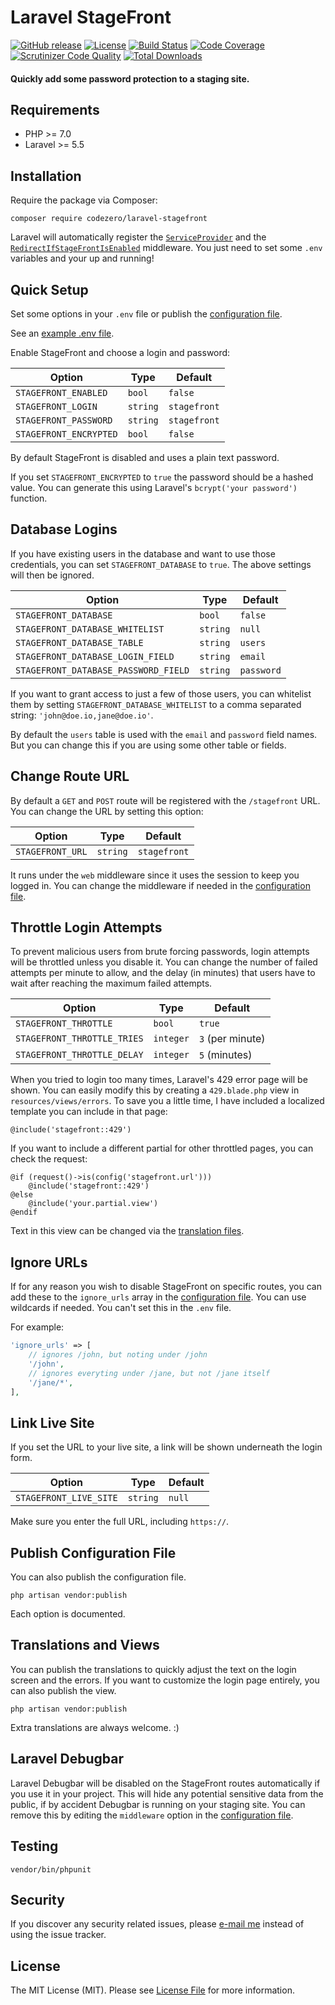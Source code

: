 # Laravel StageFront

[![GitHub release](https://img.shields.io/github/release/codezero-be/laravel-stagefront.svg)]()
[![License](https://img.shields.io/packagist/l/codezero/laravel-stagefront.svg)]()
[![Build Status](https://scrutinizer-ci.com/g/codezero-be/laravel-stagefront/badges/build.png?b=master)](https://scrutinizer-ci.com/g/codezero-be/laravel-stagefront/build-status/master)
[![Code Coverage](https://scrutinizer-ci.com/g/codezero-be/laravel-stagefront/badges/coverage.png?b=master)](https://scrutinizer-ci.com/g/codezero-be/laravel-stagefront/?branch=master)
[![Scrutinizer Code Quality](https://scrutinizer-ci.com/g/codezero-be/laravel-stagefront/badges/quality-score.png?b=master)](https://scrutinizer-ci.com/g/codezero-be/laravel-stagefront/?branch=master)
[![Total Downloads](https://img.shields.io/packagist/dt/codezero/laravel-stagefront.svg)](https://packagist.org/packages/codezero/laravel-stagefront)

#### Quickly add some password protection to a staging site.

## Requirements

-   PHP >= 7.0
-   Laravel >= 5.5

## Installation

Require the package via Composer:

```
composer require codezero/laravel-stagefront
```

Laravel will automatically register the [`ServiceProvider`](https://github.com/codezero-be/laravel-stagefront/blob/master/src/StageFrontServiceProvider.php) and the [`RedirectIfStageFrontIsEnabled`](https://github.com/codezero-be/laravel-stagefront/blob/master/src/Middleware/RedirectIfStageFrontIsEnabled.php) middleware. You just need to set some `.env` variables and your up and running!

## Quick Setup

Set some options in your `.env` file or publish the [configuration file](#publish-configuration-file).

See an [example .env file](.env.example).

Enable StageFront and choose a login and password:

| Option                 | Type     | Default      |
| ---------------------- | -------- | ------------ |
| `STAGEFRONT_ENABLED`   | `bool`   | `false`      |
| `STAGEFRONT_LOGIN`     | `string` | `stagefront` |
| `STAGEFRONT_PASSWORD`  | `string` | `stagefront` |
| `STAGEFRONT_ENCRYPTED` | `bool`   | `false`      |

By default StageFront is disabled and uses a plain text password.

If you set `STAGEFRONT_ENCRYPTED` to `true` the password should be a hashed value.
You can generate this using Laravel's `bcrypt('your password')` function.

## Database Logins

If you have existing users in the database and want to use those credentials, you can set `STAGEFRONT_DATABASE` to `true`. The above settings will then be ignored.

| Option                               | Type     | Default    |
| ------------------------------------ | -------- | ---------- |
| `STAGEFRONT_DATABASE`                | `bool`   | `false`    |
| `STAGEFRONT_DATABASE_WHITELIST`      | `string` | `null`     |
| `STAGEFRONT_DATABASE_TABLE`          | `string` | `users`    |
| `STAGEFRONT_DATABASE_LOGIN_FIELD`    | `string` | `email`    |
| `STAGEFRONT_DATABASE_PASSWORD_FIELD` | `string` | `password` |

If you want to grant access to just a few of those users, you can whitelist them by setting `STAGEFRONT_DATABASE_WHITELIST` to a comma separated string: `'john@doe.io,jane@doe.io'`.

By default the `users` table is used with the `email` and `password` field names. But you can change this if you are using some other table or fields.

## Change Route URL

By default a `GET` and `POST` route will be registered with the `/stagefront` URL.
You can change the URL by setting this option:

| Option           | Type     | Default      |
| ---------------- | -------- | ------------ |
| `STAGEFRONT_URL` | `string` | `stagefront` |

It runs under the `web` middleware since it uses the session to keep you logged in. You can change the middleware if needed in the [configuration file](#publish-configuration-file).

## Throttle Login Attempts

To prevent malicious users from brute forcing passwords, login attempts will be throttled unless you disable it. You can change the number of failed attempts per minute to allow, and the delay (in minutes) that users have to wait after reaching the maximum failed attempts.

| Option                      | Type      | Default          |
| --------------------------- | --------- | ---------------- |
| `STAGEFRONT_THROTTLE`       | `bool`    | `true`           |
| `STAGEFRONT_THROTTLE_TRIES` | `integer` | `3` (per minute) |
| `STAGEFRONT_THROTTLE_DELAY` | `integer` | `5` (minutes)    |

When you tried to login too many times, Laravel's 429 error page will be shown. You can easily modify this by creating a `429.blade.php` view in `resources/views/errors`. To save you a little time, I have included a localized template you can include in that page:

```blade
@include('stagefront::429')
```

If you want to include a different partial for other throttled pages, you can check the request:

```blade
@if (request()->is(config('stagefront.url')))
    @include('stagefront::429')
@else
    @include('your.partial.view')
@endif
```

Text in this view can be changed via the [translation files](#translations-and-views).

## Ignore URLs

If for any reason you wish to disable StageFront on specific routes, you can add these to the `ignore_urls` array in the [configuration file](#publish-configuration-file). You can use wildcards if needed. You can't set this in the `.env` file.

For example:

```php
'ignore_urls' => [
    // ignores /john, but noting under /john
    '/john',
    // ignores everyting under /jane, but not /jane itself
    '/jane/*',
],
```

## Link Live Site

If you set the URL to your live site, a link will be shown underneath the login form.

| Option                 | Type     | Default |
| ---------------------- | -------- | ------- |
| `STAGEFRONT_LIVE_SITE` | `string` | `null`  |

Make sure you enter the full URL, including `https://`.

## Publish Configuration File

You can also publish the configuration file.

```
php artisan vendor:publish
```

Each option is documented.

## Translations and Views

You can publish the translations to quickly adjust the text on the login screen and the errors. If you want to customize the login page entirely, you can also publish the view.

```
php artisan vendor:publish
```

Extra translations are always welcome. :)

## Laravel Debugbar

Laravel Debugbar will be disabled on the StageFront routes automatically if you use it in your project. This will hide any potential sensitive data from the public, if by accident Debugbar is running on your staging site. You can remove this by editing the `middleware` option in the [configuration file](#publish-configuration-file).

## Testing

```
vendor/bin/phpunit
```

## Security

If you discover any security related issues, please [e-mail me](mailto:ivan@codezero.be) instead of using the issue tracker.

## License

The MIT License (MIT). Please see [License File](LICENSE.md) for more information.
